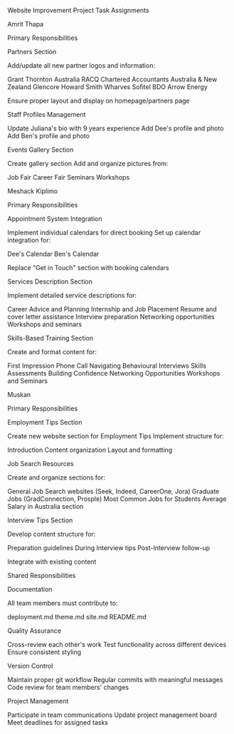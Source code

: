 Website Improvement Project Task Assignments

Amrit Thapa

Primary Responsibilities

Partners Section

Add/update all new partner logos and information:

Grant Thornton Australia
RACQ
Chartered Accountants Australia & New Zealand
Glencore
Howard Smith Wharves
Sofitel
BDO
Arrow Energy


Ensure proper layout and display on homepage/partners page


Staff Profiles Management

Update Juliana's bio with 9 years experience
Add Dee's profile and photo
Add Ben's profile and photo


Events Gallery Section

Create gallery section
Add and organize pictures from:

Job Fair
Career Fair
Seminars
Workshops





Meshack Kiplimo

Primary Responsibilities


Appointment System Integration

Implement individual calendars for direct booking
Set up calendar integration for:

Dee's Calendar
Ben's Calendar


Replace "Get in Touch" section with booking calendars


Services Description Section

Implement detailed service descriptions for:

Career Advice and Planning
Internship and Job Placement
Resume and cover letter assistance
Interview preparation
Networking opportunities
Workshops and seminars




Skills-Based Training Section

Create and format content for:

First Impression Phone Call
Navigating Behavioural Interviews
Skills Assessments
Building Confidence
Networking Opportunities
Workshops and Seminars





Muskan

Primary Responsibilities

Employment Tips Section

Create new website section for Employment Tips
Implement structure for:

Introduction
Content organization
Layout and formatting




Job Search Resources

Create and organize sections for:

General Job Search websites (Seek, Indeed, CareerOne, Jora)
Graduate Jobs (GradConnection, Prosple)
Most Common Jobs for Students
Average Salary in Australia section




Interview Tips Section

Develop content structure for:

Preparation guidelines
During Interview tips
Post-Interview follow-up


Integrate with existing content



Shared Responsibilities

Documentation

All team members must contribute to:

deployment.md
theme.md
site.md
README.md




Quality Assurance

Cross-review each other's work
Test functionality across different devices
Ensure consistent styling


Version Control

Maintain proper git workflow
Regular commits with meaningful messages
Code review for team members' changes


Project Management

Participate in team communications
Update project management board
Meet deadlines for assigned tasks
